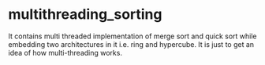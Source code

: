 # multithreading_sorting
It contains multi threaded implementation of merge sort and quick sort while embedding two architectures in it i.e. ring and hypercube. It is just to get an idea of how multi-threading works. 
